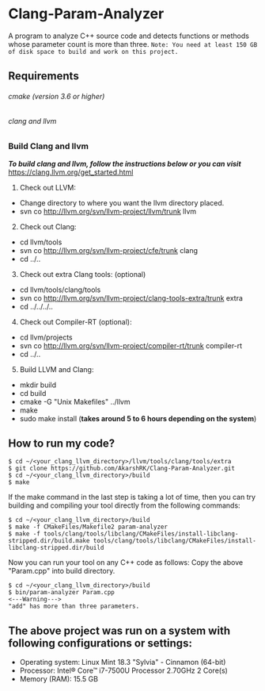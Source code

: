# Clang-Param-Analyzer

A program to analyze C++ source code and detects functions or methods whose parameter count is more than three.
`Note: You need at least 150 GB of disk space to build and work on this project.`
## Requirements
###### cmake (version 3.6 or higher) 
###### clang and llvm

### Build Clang and llvm
***To build clang and llvm, follow the instructions below or you can visit*** https://clang.llvm.org/get_started.html
1. Check out LLVM:
* Change directory to where you want the llvm directory placed.
* svn co http://llvm.org/svn/llvm-project/llvm/trunk llvm
2. Check out Clang:
* cd llvm/tools
* svn co http://llvm.org/svn/llvm-project/cfe/trunk clang
* cd ../..
3. Check out extra Clang tools: (optional)
* cd llvm/tools/clang/tools
* svn co http://llvm.org/svn/llvm-project/clang-tools-extra/trunk extra
* cd ../../../..
4. Check out Compiler-RT (optional):
* cd llvm/projects
* svn co http://llvm.org/svn/llvm-project/compiler-rt/trunk compiler-rt
* cd ../..
5. Build LLVM and Clang:
* mkdir build 
* cd build
* cmake -G "Unix Makefiles" ../llvm
* make
* sudo make install (**takes around 5 to 6 hours depending on the system**)

## How to run my code?
```
$ cd ~/<your_clang_llvm_directory>/llvm/tools/clang/tools/extra
$ git clone https://github.com/AkarshRK/Clang-Param-Analyzer.git
$ cd ~/<your_clang_llvm_directory>/build
$ make
```

If the make command in the last step is taking a lot of time, then you can try building and compiling your tool directly from the following commands:
```
$ cd ~/<your_clang_llvm_directory>/build
$ make -f CMakeFiles/Makefile2 param-analyzer
$ make -f tools/clang/tools/libclang/CMakeFiles/install-libclang-stripped.dir/build.make tools/clang/tools/libclang/CMakeFiles/install-libclang-stripped.dir/build
```

Now you can run your tool on any C++ code as follows:
Copy the above "Param.cpp" into build directory.
```
$ cd ~/<your_clang_llvm_directory>/build
$ bin/param-analyzer Param.cpp
<---Warning--->
"add" has more than three parameters. 
```

## The above project was run on a system with following configurations or settings:
* Operating system: Linux Mint 18.3 "Sylvia" - Cinnamon (64-bit)
* Processor: Intel® Core™ i7-7500U Processor  2.70GHz 2 Core(s)
* Memory (RAM): 15.5 GB












